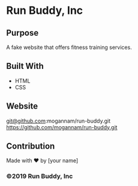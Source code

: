 # Run Buddy, Inc

## Purpose
A fake website that offers fitness training services.

## Built With
* HTML
* CSS

## Website
git@github.com:mogannam/run-buddy.git
https://github.com/mogannam/run-buddy.git


## Contribution
Made with ❤️ by [your name]

### ©️2019 Run Buddy, Inc 
